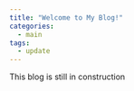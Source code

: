 ```yaml
---
title: "Welcome to My Blog!"
categories:
  - main
tags:
  - update
---
```


This blog is still in construction
